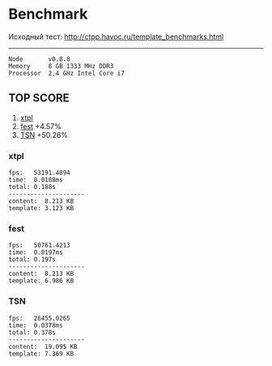 # Benchmark

Исходный тест: http://ctpp.havoc.ru/template_benchmarks.html

----------------------------
```
Node       v0.8.8
Memory     8 GB 1333 MHz DDR3
Processor  2,4 GHz Intel Core i7
```


## TOP SCORE
 1. [xtpl](#xtpl-0-8-8)
 2. [fest](#fest-0-8-8)   +4.57%
 3. [TSN](#TSN-0-8-8)    +50.26%

<a name="xtpl-0-8-8"></a>
### xtpl
```
fps:   53191.4894
time:  0.0188ms
total: 0.188s
---------------------
content:  8.213 KB
template: 3.123 KB
```

<a name="fest-0-8-8"></a>
### fest
```
fps:   50761.4213
time:  0.0197ms
total: 0.197s
---------------------
content:  8.213 KB
template: 6.986 KB
```

<a name="TSN-0-8-8"></a>
### TSN
```
fps:   26455.0265
time:  0.0378ms
total: 0.378s
---------------------
content:  19.095 KB
template: 7.369 KB
```



